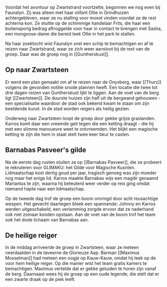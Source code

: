 Voordat het avontuur op Zwartstrand voortzette, begonnen we nog even bij Faunalyn. Zij was alleen met haar olifant Ollie in Grindhuizen achtergebleven, waar ze nu stalling voor moest vinden voordat ze de rest achterna kon. Ze stuitte op de schimmige handelaar Frits, die haar een buitensporig bedrag aftroggelde voor haar in contact te brengen met Sasha, een mongoose-dame die bereid leek Ollie in het park te stallen.

Na haar zoektocht wist Faunalyn snel een schip te bemachtigen en af te reizen naar Zwartstrand, waar ze zich weer aansloot bij de rest van de groep. Daar was de groep nog in [[Guntherskust]]. 

## Op naar Zwartsteen

Er werd een plan gemaakt om af te reizen naar de Onyxberg, waar [[Thurz]] volgens de gevonden notitie snode plannen heeft. Een locatie die twee tot drie dagen reizen van Guntherskust lijkt te liggen. Aan de voet van de berg ligt [[Zwartsteen]]. De duurste huizen zijn half uit de bergwand gehouwen - een specialisatie waardoor de stad ook bekend kwam te staan om zijn beeldende kunst. In de stad worden reigers als heilig gezien.

Onderweg naar Zwartsteen loopt de groep door gekke grijze graslanden. Karros komt daar een vreemde geit tegen die een ketting draagt - die hij met een slimme manouevre weet te ontvreemden. Het blijkt een magische ketting te zijn die hem in staat stelt twee keer bkur te casten.

## Barnabas Pasveer's gilde

Na de eerste dag rusten stuiten ze op [[Barnabas Pasveer]], die ze probeert te rekruteren voor GLIMAKU: het Gilde voor Magische Kusnten. Lidmaatschap kost dertig goud per jaar, tragisch genoeg was zijn moeder nog maar het enige lid. Karros maakte Barnabas wijs een magiër genaamd Marlantus te zijn, waarna hij beteuterd weer verder op reis ging omdat niemand hapte naar een lidmaatschap.

Op de tweede dag trof de groep een boom omringd door acht reusachtige wespen. Het gevecht daartegen bleek een spannende: Johnny en Karros werden uitgeschakeld, een verlamming zorgde ervoor dat ze naderhand ook niet zomaar konden opstaan. Aan de voet van de boom trof het team ook het dode lichaam van Barnabas aan. 

## De heilige reiger

In de middag arriveerde de groep in Zwartsteen, waar ze meteen neerdaalden in de taveerne de Glorieuze Aap. Barman [[Maximus Mosselman]] had meteen een oogje op Kauw-Kauw, omdat hij leek op de voor hem heilige reiger. Op die manier wist het team gratis kamers te bemachtigen. Maximus vertelde dat er gekke geluiden te horen zijn vanaf de berg. Daarnaast wees hij de groep op een oude legende, die stelt dat er een zwarte draak op de piek leeft.